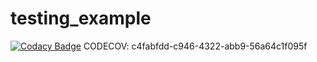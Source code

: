 # testing_example
[![Codacy Badge](https://api.codacy.com/project/badge/Grade/9a9d37007b1242c69189cab178924958)](https://www.codacy.com/app/spoorthis26/testing_example?utm_source=github.com&amp;utm_medium=referral&amp;utm_content=spoorthis26/testing_example&amp;utm_campaign=Badge_Grade)
CODECOV: c4fabfdd-c946-4322-abb9-56a64c1f095f
